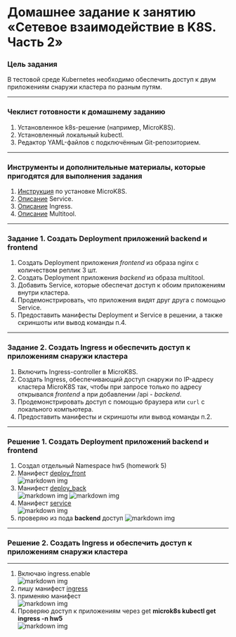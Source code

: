 # Домашнее задание к занятию «Сетевое взаимодействие в K8S. Часть 2»

### Цель задания

В тестовой среде Kubernetes необходимо обеспечить доступ к двум приложениям снаружи кластера по разным путям.

------

### Чеклист готовности к домашнему заданию

1. Установленное k8s-решение (например, MicroK8S).
2. Установленный локальный kubectl.
3. Редактор YAML-файлов с подключённым Git-репозиторием.

------

### Инструменты и дополнительные материалы, которые пригодятся для выполнения задания

1. [Инструкция](https://microk8s.io/docs/getting-started) по установке MicroK8S.
2. [Описание](https://kubernetes.io/docs/concepts/services-networking/service/) Service.
3. [Описание](https://kubernetes.io/docs/concepts/services-networking/ingress/) Ingress.
4. [Описание](https://github.com/wbitt/Network-MultiTool) Multitool.

------

### Задание 1. Создать Deployment приложений backend и frontend

1. Создать Deployment приложения _frontend_ из образа nginx с количеством реплик 3 шт.
2. Создать Deployment приложения _backend_ из образа multitool. 
3. Добавить Service, которые обеспечат доступ к обоим приложениям внутри кластера. 
4. Продемонстрировать, что приложения видят друг друга с помощью Service.
5. Предоставить манифесты Deployment и Service в решении, а также скриншоты или вывод команды п.4.

------

### Задание 2. Создать Ingress и обеспечить доступ к приложениям снаружи кластера

1. Включить Ingress-controller в MicroK8S.
2. Создать Ingress, обеспечивающий доступ снаружи по IP-адресу кластера MicroK8S так, чтобы при запросе только по адресу открывался _frontend_ а при добавлении /api - _backend_.
3. Продемонстрировать доступ с помощью браузера или `curl` с локального компьютера.
4. Предоставить манифесты и скриншоты или вывод команды п.2.

------

### Решение 1. Создать Deployment приложений backend и frontend

1. Создал отдельный Namespace hw5 (homework 5) 
2. Манифест [deploy_front](https://github.com/MezencevPavel/devops-netology/blob/main/k8s/05/yml/deploy_front.yaml)  
![markdown img](https://github.com/MezencevPavel/devops-netology/blob/main/k8s/05/png/01.png?raw=true)  
3. Манифест [deploy_back](https://github.com/MezencevPavel/devops-netology/blob/main/k8s/05/yml/deploy_back.yaml)  
![markdown img](https://github.com/MezencevPavel/devops-netology/blob/main/k8s/05/png/02.png?raw=true) 
![markdown img](https://github.com/MezencevPavel/devops-netology/blob/main/k8s/05/png/03.png?raw=true) 
4. Манифест [service](https://github.com/MezencevPavel/devops-netology/blob/main/k8s/05/yml/service.yaml)  
![markdown img](https://github.com/MezencevPavel/devops-netology/blob/main/k8s/05/png/05.png?raw=true)  
5. проверяю из пода **backend** доступ
![markdown img](https://github.com/MezencevPavel/devops-netology/blob/main/k8s/05/png/06.png?raw=true)  

------

### Решение 2. Создать Ingress и обеспечить доступ к приложениям снаружи кластера

------

1. Включаю ingress.enable  
![markdown img](https://github.com/MezencevPavel/devops-netology/blob/main/k8s/05/png/08.png?raw=true)  
2. пишу манифест [ingress](https://github.com/MezencevPavel/devops-netology/blob/main/k8s/05/yml/ingress.yaml)  
3. применяю манифест  
![markdown img](https://github.com/MezencevPavel/devops-netology/blob/main/k8s/05/png/07.png?raw=true)  
4. Проверяю доступ к приложениям через get **microk8s kubectl get ingress -n hw5**  
![markdown img](https://github.com/MezencevPavel/devops-netology/blob/main/k8s/05/png/09.png?raw=true) 

